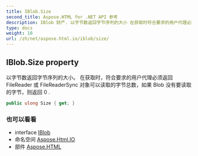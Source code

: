 ```yaml
---
title: IBlob.Size
second_title: Aspose.HTML for .NET API 参考
description: IBlob 财产. 以字节数返回字节序列的大小 在获取时符合要求的用户代理必须返回 FileReader 或 FileReaderSync 对象可以读取的字节总数如果 Blob 没有要读取的字节则返回 0 .
type: docs
weight: 10
url: /zh/net/aspose.html.io/iblob/size/
---
```

## IBlob.Size property

以字节数返回字节序列的大小。 在获取时，符合要求的用户代理必须返回 FileReader 或 FileReaderSync 对象可以读取的字节总数，如果 Blob 没有要读取的字节，则返回 0 .

```csharp
public ulong Size { get; }
```

### 也可以看看

* interface [IBlob](../)
* 命名空间 [Aspose.Html.IO](../../iblob/)
* 部件 [Aspose.HTML](../../../)


